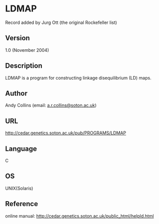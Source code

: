 # LDMAP
Record added by Jurg Ott (the original Rockefeller list)

## Version
1.0 (November 2004)

## Description
LDMAP is a program for constructing linkage disequilibrium (LD) maps.

## Author
Andy Collins (email: a.r.collins@soton.ac.uk)

## URL
http://cedar.genetics.soton.ac.uk/pub/PROGRAMS/LDMAP

## Language
C

## OS
UNIX(Solaris)

## Reference
online manual: http://cedar.genetics.soton.ac.uk/public_html/helpld.html